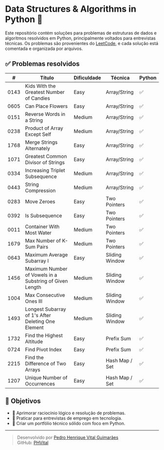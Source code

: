 # Data Structures & Algorithms in Python 🐍

Este repositório contém soluções para problemas de estruturas de dados e algoritmos resolvidos em Python, principalmente voltados para entrevistas técnicas. Os problemas são provenientes do [LeetCode](https://leetcode.com/), e cada solução está comentada e organizada por arquivos.

## ✅ Problemas resolvidos

| #    | Título                                                  | Dificuldade | Técnica         | Python |
|------|---------------------------------------------------------|-------------|-----------------|--------|
| 0143 | Kids With the Greatest Number of Candies                | Easy        | Array/String    | ✅      |
| 0605 | Can Place Flowers                                       | Easy        | Array/String    | ✅      |
| 0151 | Reverse Words in a String                               | Medium      | Array/String    | ✅      |
| 0238 | Product of Array Except Self                            | Medium      | Array/String    | ✅      |
| 1768 | Merge Strings Alternately                               | Easy        | Array/String    | ✅      |
| 1071 | Greatest Common Divisor of Strings                      | Easy        | Array/String    | ✅      |
| 0334 | Increasing Triplet Subsequence                          | Medium      | Array/String    | ✅      |
| 0443 | String Compression                                      | Medium      | Array/String    | ✅      |
| 0283 | Move Zeroes                                             | Easy        | Two Pointers    | ✅      |
| 0392 | Is Subsequence                                          | Easy        | Two Pointers    | ✅      |
| 0011 | Container With Most Water                               | Medium      | Two Pointers    | ✅      |
| 1679 | Max Number of K-Sum Pairs                               | Medium      | Two Pointers    | ✅      |
| 0643 | Maximum Average Subarray I                              | Easy        | Sliding Window  | ✅      |
| 1456 | Maximum Number of Vowels in a Substring of Given Length | Medium      | Sliding Window  | ✅      |
| 1004 | Max Consecutive Ones III                                | Medium      | Sliding Window  | ✅      |
| 1493 | Longest Subarray of 1's After Deleting One Element      | Medium      | Sliding Window  | ✅      |
| 1732 | Find the Highest Altitude                               | Easy        | Prefix Sum      | ✅      |
| 0724 | Find Pivot Index                                        | Easy        | Prefix Sum      | ✅      |
| 2215 | Find the Difference of Two Arrays                       | Easy        | Hash Map / Set  | ✅      |
| 1207 | Unique Number of Occurrences                            | Easy        | Hash Map / Set  | ✅      |


## 📌 Objetivos

- 🧠 Aprimorar raciocínio lógico e resolução de problemas.
- 🎯 Praticar para entrevistas de emprego em tecnologia.
- 🚀 Criar um portfólio técnico sólido com foco em Python.

---

> Desenvolvido por [Pedro Henrique Vital Guimarães](https://www.linkedin.com/in/pedro-henrique-vital-guimar%C3%A3es/)  
> GitHub: [PHVital](https://github.com/PHVital)

